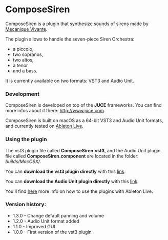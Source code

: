 # ComposeSiren

ComposeSiren is a plugin that synthesize sounds of sirens made by [Mécanique Vivante][1].

The plugin allows to handle the seven-piece Siren Orchestra:
- a piccolo,
- two sopranos,
- two altos,
- a tenor
- and a bass.

It is currently available on two formats: VST3 and Audio Unit.




### Development

ComposeSiren is developed on top of the **JUCE** frameworks. You can find more infos about it there: http://www.juce.com.

ComposeSiren is built on macOS as a 64-bit VST3 and Audio Unit formats, and currently tested on [Ableton Live][4].

### Using the plugin


The vst3 plugin file called **ComposeSiren.vst3**, and the Audio Unit plugin file called **ComposeSiren.component** are located in the folder: *builds/MacOSX/*.



You can **download the vst3 plugin directly** with this [link][2].

You can **download the Audio Unit plugin directly** with this [link][5].



You'll find [here][3] more info on how to use the plugins with Ableton Live.


### Version history:
- 1.3.0 - Change default panning and volume
- 1.2.0 - Audio Unit format added
- 1.1.0 - Improved GUI
- 1.0.0 - First version of the vst3 plugin



[1]: https://www.mecanique-vivante.com/en/the-song-of-the-sirens/the-musical-siren
[2]: https://minhaskamal.github.io/DownGit/#/home?url=https://github.com/patriceguyot/ComposeSiren/tree/master/Builds/MacOSX/ComposeSiren.vst3
[3]: https://help.ableton.com/hc/en-us/sections/202295165-Plug-Ins
[4]: https://www.ableton.com/en/live/
[5]: https://minhaskamal.github.io/DownGit/#/home?url=https://github.com/patriceguyot/ComposeSiren/tree/master/Builds/MacOSX/ComposeSiren.component
